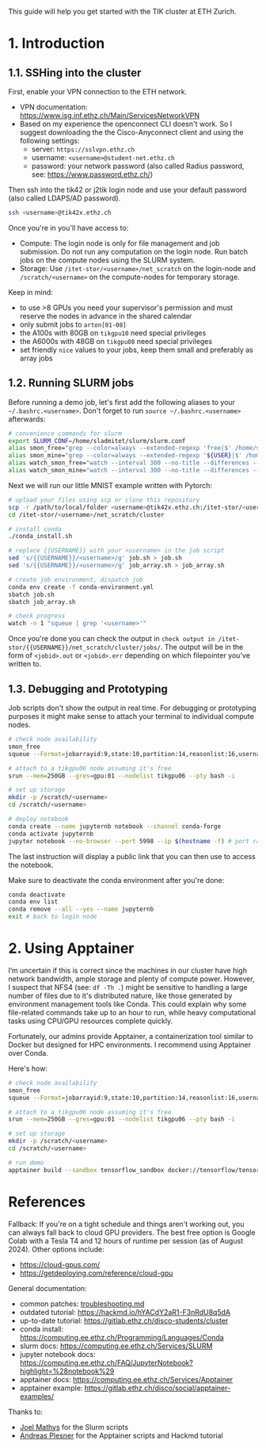 This guide will help you get started with the TIK cluster at ETH Zurich.

# 1. Introduction

## 1.1. SSHing into the cluster

First, enable your VPN connection to the ETH network.

- VPN documentation: https://www.isg.inf.ethz.ch/Main/ServicesNetworkVPN
- Based on my experience the openconnect CLI doesn't work. So I suggest downloading the the Cisco-Anyconnect client and using the following settings:
	- server: `https://sslvpn.ethz.ch`
	- username: `<username>@student-net.ethz.ch`
	- password: your network password (also called Radius password, see: https://www.password.ethz.ch/)

Then ssh into the tik42 or j2tik login node and use your default password (also called LDAPS/AD password).

```bash
ssh <username>@tik42x.ethz.ch
```

Once you're in you'll have access to:

- Compute: The login node is only for file management and job submission. Do not run any computation on the login node. Run batch jobs on the compute nodes using the SLURM system.
- Storage: Use `/itet-stor/<username>/net_scratch` on the login-node and `/scratch/<username>` on the compute-nodes for temporary storage.

Keep in mind:

- to use >8 GPUs you need your supervisor's permission and must reserve the nodes in advance in the shared calendar
- only submit jobs to `arton[01-08]`
- the A100s with 80GB on `tikgpu10` need special privileges
- the A6000s with 48GB on `tikgpu08` need special privileges
- set friendly `nice` values to your jobs, keep them small and preferably as array jobs

## 1.2. Running SLURM jobs

Before running a demo job, let's first add the following aliases to your `~/.bashrc.<username>`. Don't forget to run `source ~/.bashrc.<username>` afterwards:

```bash
# convenience commands for slurm
export SLURM_CONF=/home/sladmitet/slurm/slurm.conf
alias smon_free="grep --color=always --extended-regexp 'free|$' /home/sladmitet/smon.txt"
alias smon_mine="grep --color=always --extended-regexp '${USER}|$' /home/sladmitet/smon.txt"
alias watch_smon_free="watch --interval 300 --no-title --differences --color \"grep --color=always --extended-regexp 'free|$' /home/sladmitet/smon.txt\""
alias watch_smon_mine="watch --interval 300 --no-title --differences --color \"grep --color=always --extended-regexp '${USER}|$' /home/sladmitet/smon.txt\""
```

Next we will run our little MNIST example written with Pytorch:

```bash
# upload your files using scp or clone this repository
scp -r /path/to/local/folder <username>@tik42x.ethz.ch:/itet-stor/<username>/net_scratch/cluster
cd /itet-stor/<username>/net_scratch/cluster

# install conda
./conda_install.sh

# replace {{USERNAME}} with your <username> in the job script
sed 's/{{USERNAME}}/<username>/g' job.sh > job.sh
sed 's/{{USERNAME}}/<username>/g' job_array.sh > job_array.sh

# create job environment, dispatch job
conda env create -f conda-environment.yml
sbatch job.sh
sbatch job_array.sh

# check progress
watch -n 1 "squeue | grep '<username>'"
```

Once you're done you can check the output in `check output in /itet-stor/{{USERNAME}}/net_scratch/cluster/jobs/`. The output will be in the form of `<jobid>.out` or `<jobid>.err` depending on which filepointer you've written to.

## 1.3. Debugging and Prototyping

Job scripts don't show the output in real time. For debugging or prototyping purposes it might make sense to attach your terminal to individual compute nodes.

```bash
# check node availability
smon_free
squeue --Format=jobarrayid:9,state:10,partition:14,reasonlist:16,username:10,tres-alloc:47,timeused:11,command:140,nodelist:20

# attach to a tikgpu06 node assuming it's free
srun --mem=250GB --gres=gpu:01 --nodelist tikgpu06 --pty bash -i

# set up storage
mkdir -p /scratch/<username>
cd /scratch/<username>

# deploy notebook
conda create --name jupyternb notebook --channel conda-forge
conda activate jupyternb
jupyter notebook --no-browser --port 5998 --ip $(hostname -f) # port range [5900-5999]
```

The last instruction will display a public link that you can then use to access the notebook.

Make sure to deactivate the conda environment after you're done:

```bash
conda deactivate
conda env list
conda remove --all --yes --name jupyternb
exit # back to login node
```

# 2. Using Apptainer

I’m uncertain if this is correct since the machines in our cluster have high network bandwidth, ample storage and plenty of compute power. However, I suspect that NFS4 (see: `df -Th .`) might be sensitive to handling a large number of files due to it's distributed nature, like those generated by environment management tools like Conda. This could explain why some file-related commands take up to an hour to run, while heavy computational tasks using CPU/GPU resources complete quickly.

Fortunately, our admins provide Apptainer, a containerization tool similar to Docker but designed for HPC environments. I recommend using Apptainer over Conda.

Here's how:

```bash
# check node availability
smon_free
squeue --Format=jobarrayid:9,state:10,partition:14,reasonlist:16,username:10,tres-alloc:47,timeused:11,command:140,nodelist:20

# attach to a tikgpu06 node assuming it's free
srun --mem=250GB --gres=gpu:01 --nodelist tikgpu06 --pty bash -i

# set up storage
mkdir -p /scratch/<username>
cd /scratch/<username>

# run demo
apptainer build --sandbox tensorflow_sandbox docker://tensorflow/tensorflow:latest-gpu
```



# References

Fallback: If you're on a tight schedule and things aren't working out, you can always fall back to cloud GPU providers. The best free option is Google Colab with a Tesla T4 and 12 hours of runtime per session (as of August 2024). Other options include:

- https://cloud-gpus.com/
- https://getdeploying.com/reference/cloud-gpu

General documentation:

- common patches: [troubleshooting.md](./troubleshooting.md)
- outdated tutorial: https://hackmd.io/hYACdY2aR1-F3nRdU8q5dA
- up-to-date tutorial: https://gitlab.ethz.ch/disco-students/cluster
- conda install: https://computing.ee.ethz.ch/Programming/Languages/Conda
- slurm docs: https://computing.ee.ethz.ch/Services/SLURM
- jupyter notebook docs: https://computing.ee.ethz.ch/FAQ/JupyterNotebook?highlight=%28notebook%29
- apptainer docs: https://computing.ee.ethz.ch/Services/Apptainer
- apptainer example: https://gitlab.ethz.ch/disco/social/apptainer-examples/

Thanks to:

- [Joel Mathys](https://github.com/iJorl) for the Slurm scripts
- [Andreas Plesner](https://github.com/aplesner) for the Apptainer scripts and Hackmd tutorial
